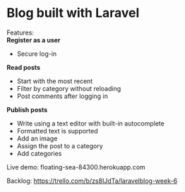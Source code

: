 <h1>Blog built with Laravel</h1>

Features:<br>
<b>Register as a user</b>
- Secure log-in

<b>Read posts</b>
- Start with the most recent
- Filter by category without reloading
- Post comments after logging in

<b>Publish posts</b>
- Write using a text editor with built-in autocomplete
- Formatted text is supported
- Add an image
- Assign the post to a category
- Add categories

Live demo: floating-sea-84300.herokuapp.com

Backlog: https://trello.com/b/zs8IJdTa/laravelblog-week-6
